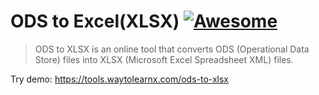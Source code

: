 # ODS to Excel(XLSX) [![Awesome](https://cdn.rawgit.com/sindresorhus/awesome/d7305f38d29fed78fa85652e3a63e154dd8e8829/media/badge.svg)](https://github.com/sindresorhus/awesome)

>ODS to XLSX is an online tool that converts ODS (Operational Data Store) files into XLSX (Microsoft Excel Spreadsheet XML) files.

Try demo: https://tools.waytolearnx.com/ods-to-xlsx
